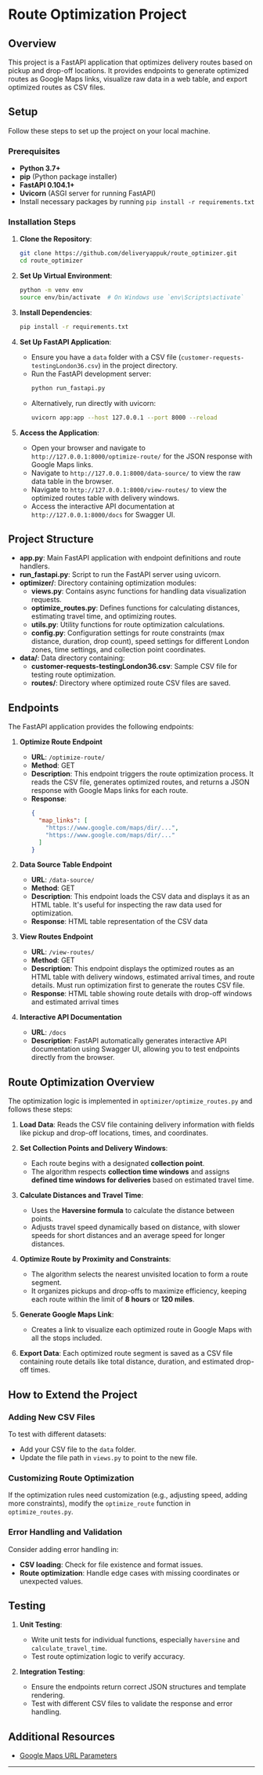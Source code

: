 
# Route Optimization Project

## Overview

This project is a FastAPI application that optimizes delivery routes based on pickup and drop-off locations. It provides endpoints to generate optimized routes as Google Maps links, visualize raw data in a web table, and export optimized routes as CSV files.

## Setup

Follow these steps to set up the project on your local machine.

### Prerequisites

- **Python 3.7+**
- **pip** (Python package installer)
- **FastAPI 0.104.1+**
- **Uvicorn** (ASGI server for running FastAPI)
- Install necessary packages by running `pip install -r requirements.txt`

### Installation Steps

1. **Clone the Repository**:
   ```bash
   git clone https://github.com/deliveryappuk/route_optimizer.git
   cd route_optimizer
   ```

2. **Set Up Virtual Environment**:
   ```bash
   python -m venv env
   source env/bin/activate  # On Windows use `env\Scripts\activate`
   ```

3. **Install Dependencies**:
   ```bash
   pip install -r requirements.txt
   ```

4. **Set Up FastAPI Application**:
   - Ensure you have a `data` folder with a CSV file (`customer-requests-testingLondon36.csv`) in the project directory.
   - Run the FastAPI development server:
     ```bash
     python run_fastapi.py
     ```
   - Alternatively, run directly with uvicorn:
     ```bash
     uvicorn app:app --host 127.0.0.1 --port 8000 --reload
     ```

5. **Access the Application**:
   - Open your browser and navigate to `http://127.0.0.1:8000/optimize-route/` for the JSON response with Google Maps links.
   - Navigate to `http://127.0.0.1:8000/data-source/` to view the raw data table in the browser.
   - Navigate to `http://127.0.0.1:8000/view-routes/` to view the optimized routes table with delivery windows.
   - Access the interactive API documentation at `http://127.0.0.1:8000/docs` for Swagger UI.

## Project Structure

- **app.py**: Main FastAPI application with endpoint definitions and route handlers.
- **run_fastapi.py**: Script to run the FastAPI server using uvicorn.
- **optimizer/**: Directory containing optimization modules:
  - **views.py**: Contains async functions for handling data visualization requests.
  - **optimize_routes.py**: Defines functions for calculating distances, estimating travel time, and optimizing routes.
  - **utils.py**: Utility functions for route optimization calculations.
  - **config.py**: Configuration settings for route constraints (max distance, duration, drop count), speed settings for different London zones, time settings, and collection point coordinates.
- **data/**: Data directory containing:
  - **customer-requests-testingLondon36.csv**: Sample CSV file for testing route optimization.
  - **routes/**: Directory where optimized route CSV files are saved.

## Endpoints

The FastAPI application provides the following endpoints:

1. **Optimize Route Endpoint**
   - **URL**: `/optimize-route/`
   - **Method**: GET
   - **Description**: This endpoint triggers the route optimization process. It reads the CSV file, generates optimized routes, and returns a JSON response with Google Maps links for each route.
   - **Response**:
     ```json
     {
       "map_links": [
         "https://www.google.com/maps/dir/...",
         "https://www.google.com/maps/dir/..."
       ]
     }
     ```

2. **Data Source Table Endpoint**
   - **URL**: `/data-source/`
   - **Method**: GET
   - **Description**: This endpoint loads the CSV data and displays it as an HTML table. It's useful for inspecting the raw data used for optimization.
   - **Response**: HTML table representation of the CSV data

3. **View Routes Endpoint**
   - **URL**: `/view-routes/`
   - **Method**: GET
   - **Description**: This endpoint displays the optimized routes as an HTML table with delivery windows, estimated arrival times, and route details. Must run optimization first to generate the routes CSV file.
   - **Response**: HTML table showing route details with drop-off windows and estimated arrival times

4. **Interactive API Documentation**
   - **URL**: `/docs`
   - **Description**: FastAPI automatically generates interactive API documentation using Swagger UI, allowing you to test endpoints directly from the browser.

## Route Optimization Overview

The optimization logic is implemented in `optimizer/optimize_routes.py` and follows these steps:

1. **Load Data**: Reads the CSV file containing delivery information with fields like pickup and drop-off locations, times, and coordinates.

2. **Set Collection Points and Delivery Windows**:
   - Each route begins with a designated **collection point**.
   - The algorithm respects **collection time windows** and assigns **defined time windows for deliveries** based on estimated travel time.

3. **Calculate Distances and Travel Time**:
   - Uses the **Haversine formula** to calculate the distance between points.
   - Adjusts travel speed dynamically based on distance, with slower speeds for short distances and an average speed for longer distances.

4. **Optimize Route by Proximity and Constraints**:
   - The algorithm selects the nearest unvisited location to form a route segment.
   - It organizes pickups and drop-offs to maximize efficiency, keeping each route within the limit of **8 hours** or **120 miles**.

5. **Generate Google Maps Link**:
   - Creates a link to visualize each optimized route in Google Maps with all the stops included.

6. **Export Data**: Each optimized route segment is saved as a CSV file containing route details like total distance, duration, and estimated drop-off times.

## How to Extend the Project

### Adding New CSV Files

To test with different datasets:
- Add your CSV file to the `data` folder.
- Update the file path in `views.py` to point to the new file.

### Customizing Route Optimization

If the optimization rules need customization (e.g., adjusting speed, adding more constraints), modify the `optimize_route` function in `optimize_routes.py`.

### Error Handling and Validation

Consider adding error handling in:
- **CSV loading**: Check for file existence and format issues.
- **Route optimization**: Handle edge cases with missing coordinates or unexpected values.

## Testing

1. **Unit Testing**:
   - Write unit tests for individual functions, especially `haversine` and `calculate_travel_time`.
   - Test route optimization logic to verify accuracy.

2. **Integration Testing**:
   - Ensure the endpoints return correct JSON structures and template rendering.
   - Test with different CSV files to validate the response and error handling.

## Additional Resources

- [Google Maps URL Parameters](https://developers.google.com/maps/documentation/urls)

---
